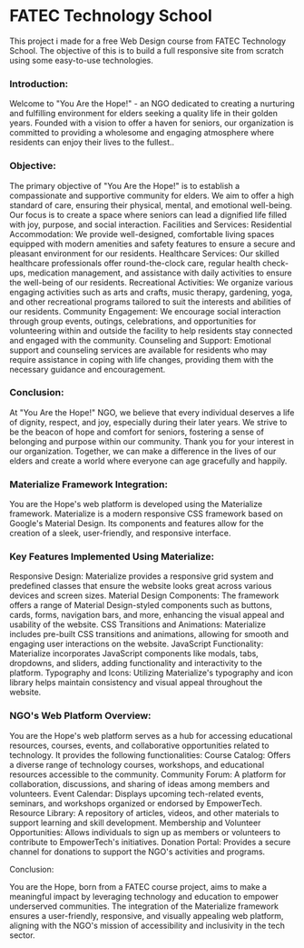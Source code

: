 <h1>FATEC Technology School</h1>
<p>This project i made for a free Web Design course from FATEC Technology School.
The objective of this is to build a full responsive site from scratch using some easy-to-use technologies.</p>

<h3>Introduction:</h3>
<p>Welcome to "You Are the Hope!" - an NGO dedicated to creating a nurturing and fulfilling environment for elders seeking a quality life in their golden years. Founded with a vision to offer a haven for seniors, our organization is committed to providing a wholesome and engaging atmosphere where residents can enjoy their lives to the fullest..</p>

<h3>Objective:</h3>

<p>The primary objective of "You Are the Hope!" is to establish a compassionate and supportive community for elders. We aim to offer a high standard of care, ensuring their physical, mental, and emotional well-being. Our focus is to create a space where seniors can lead a dignified life filled with joy, purpose, and social interaction.
Facilities and Services:
Residential Accommodation: We provide well-designed, comfortable living spaces equipped with modern amenities and safety features to ensure a secure and pleasant environment for our residents.
Healthcare Services: Our skilled healthcare professionals offer round-the-clock care, regular health check-ups, medication management, and assistance with daily activities to ensure the well-being of our residents.
Recreational Activities: We organize various engaging activities such as arts and crafts, music therapy, gardening, yoga, and other recreational programs tailored to suit the interests and abilities of our residents.
Community Engagement: We encourage social interaction through group events, outings, celebrations, and opportunities for volunteering within and outside the facility to help residents stay connected and engaged with the community.
Counseling and Support: Emotional support and counseling services are available for residents who may require assistance in coping with life changes, providing them with the necessary guidance and encouragement.</p>

<h3>Conclusion:</h3>

<p>At "You Are the Hope!" NGO, we believe that every individual deserves a life of dignity, respect, and joy, especially during their later years. We strive to be the beacon of hope and comfort for seniors, fostering a sense of belonging and purpose within our community.
Thank you for your interest in our organization. Together, we can make a difference in the lives of our elders and create a world where everyone can age gracefully and happily.</p>

<h3>Materialize Framework Integration:</h3>

<p>You are the Hope's web platform is developed using the Materialize framework. Materialize is a modern responsive CSS framework based on Google's Material Design. Its components and features allow for the creation of a sleek, user-friendly, and responsive interface.</p>

<h3>Key Features Implemented Using Materialize:</h3>

<p>Responsive Design: Materialize provides a responsive grid system and predefined classes that ensure the website looks great across various devices and screen sizes.
Material Design Components: The framework offers a range of Material Design-styled components such as buttons, cards, forms, navigation bars, and more, enhancing the visual appeal and usability of the website.
CSS Transitions and Animations: Materialize includes pre-built CSS transitions and animations, allowing for smooth and engaging user interactions on the website.
JavaScript Functionality: Materialize incorporates JavaScript components like modals, tabs, dropdowns, and sliders, adding functionality and interactivity to the platform.
Typography and Icons: Utilizing Materialize's typography and icon library helps maintain consistency and visual appeal throughout the website.</p>

<h3>NGO's Web Platform Overview:</h3>

<p>You are the Hope's web platform serves as a hub for accessing educational resources, courses, events, and collaborative opportunities related to technology. It provides the following functionalities:
Course Catalog: Offers a diverse range of technology courses, workshops, and educational resources accessible to the community.
Community Forum: A platform for collaboration, discussions, and sharing of ideas among members and volunteers.
Event Calendar: Displays upcoming tech-related events, seminars, and workshops organized or endorsed by EmpowerTech.
Resource Library: A repository of articles, videos, and other materials to support learning and skill development.
Membership and Volunteer Opportunities: Allows individuals to sign up as members or volunteers to contribute to EmpowerTech's initiatives.
Donation Portal: Provides a secure channel for donations to support the NGO's activities and programs.</p>

Conclusion:

You are the Hope, born from a FATEC course project, aims to make a meaningful impact by leveraging technology and education to empower underserved communities. The integration of the Materialize framework ensures a user-friendly, responsive, and visually appealing web platform, aligning with the NGO's mission of accessibility and inclusivity in the tech sector.
